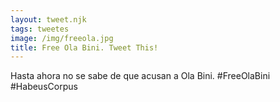 ```yaml
---
layout: tweet.njk
tags: tweetes
image: /img/freeola.jpg
title: Free Ola Bini. Tweet This!
---
```

Hasta ahora no se sabe de que acusan a Ola Bini. #FreeOlaBini #HabeusCorpus
